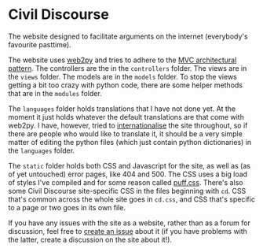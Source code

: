 # Civil Discourse

The website designed to facilitate arguments on the internet (everybody's favourite pasttime).

The website uses [web2py](http://www.web2py.com/) and tries to adhere to the [MVC architectural pattern](https://en.wikipedia.org/wiki/Model%E2%80%93view%E2%80%93controller). 
The controllers are the in the `controllers` folder. The views are in the `views` folder. The models are in the `models` folder. 
To stop the views getting a bit too crazy with python code, there are some helper methods that are in the `modules` folder.

The `languages` folder holds translations that I have not done yet. At the moment it just holds whatever the default translations are that come with web2py. 
I have, however, tried to [internationalise](https://en.wikipedia.org/wiki/Internationalization_and_localization) the site throughout, so if there are people who would like to translate it, it should be a very simple matter of editing the python files (which just contain python dictionaries) in the `languages` folder.

The `static` folder holds both CSS and Javascript for the site, as well as (as of yet untouched) error pages, like 404 and 500.
The CSS uses a big load of styles I've compiled and for some reason called [puff.css](https://github.com/IMP1/civil-discourse/blob/master/static/css/puff.css). 
There's also some Civil Discourse site-specific CSS in the files beginning with `cd`. CSS that's common across the whole site goes in `cd.css`, and CSS that's specific to a page or two goes in its own file.

If you have any issues with the site as a website, rather than as a forum for discussion, feel free to [create an issue](https://github.com/IMP1/civil-discourse/issues) about it (if you have problems with the latter, create a discussion on the site about it!).